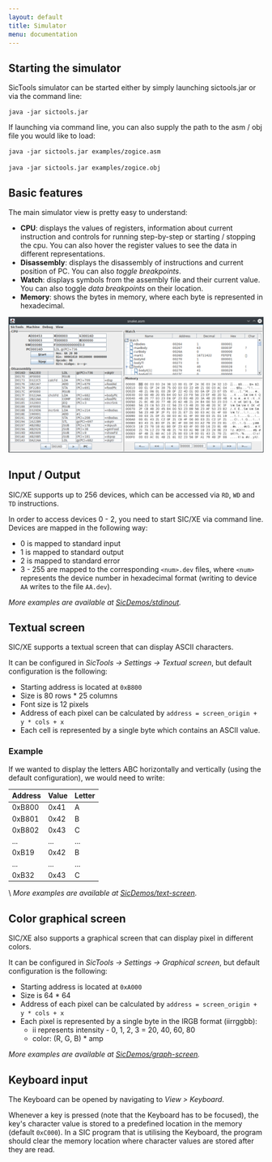 ```yaml
---
layout: default
title: Simulator
menu: documentation
---
```

## Starting the simulator
SicTools simulator can be started either by simply launching sictools.jar or via the command line:

    java -jar sictools.jar

If launching via command line, you can also supply the path to the asm / obj file you would like to load:

    java -jar sictools.jar examples/zogice.asm

    java -jar sictools.jar examples/zogice.obj

## Basic features
The main simulator view is pretty easy to understand:
* **CPU**: displays the values of registers, information about current instruction and controls for running step-by-step or starting / stopping the cpu. You can also hover the register values to see the data in different representations.
* **Disassembly**: displays the disassembly of instructions and current position of PC. You can also _toggle breakpoints_.
* **Watch**: displays symbols from the assembly file and their current value. You can also toggle _data breakpoints_ on their location.
* **Memory**: shows the bytes in memory, where each byte is represented in hexadecimal.

![Main simulator view](./../images/simulator-view.png)

## Input / Output
SIC/XE supports up to 256 devices, which can be accessed via `RD`, `WD` and `TD` instructions.

In order to access devices 0 - 2, you need to start SIC/XE via command line. Devices are mapped in the following way:
* 0 is mapped to standard input
* 1 is mapped to standard output
* 2 is mapped to standard error
* 3 - 255 are mapped to the corresponding `<num>.dev` files, where `<num>` represents the device number in hexadecimal format (writing to device `AA` writes to the file `AA.dev`).

_More examples are available at [SicDemos/stdinout](https://github.com/jurem/SicDemos/tree/master/stdinout)._

## Textual screen
SIC/XE supports a textual screen that can display ASCII characters.

It can be configured in _SicTools -> Settings -> Textual screen_, but default configuration is the following:
* Starting address is located at `0xB800`
* Size is 80 rows * 25 columns
* Font size is 12 pixels
* Address of each pixel can be calculated by `address = screen_origin + y * cols + x`
* Each cell is represented by a single byte which contains an ASCII value.

### Example
If we wanted to display the letters ABC horizontally and vertically (using the default configuration), we would need to write:

| Address | Value | Letter |
| --- | --- | --- |
| 0xB800 | 0x41 | A |
| 0xB801 | 0x42 | B |
| 0xB802 | 0x43 | C |
| ... | ... | ... |
| 0xB19 | 0x42 | B |
| ... | ... | ... |
| 0xB32 | 0x43 | C |

\\
_More examples are available at [SicDemos/text-screen](https://github.com/jurem/SicDemos/tree/master/text-screen)._

## Color graphical screen
SIC/XE also supports a graphical screen that can display pixel in different colors.

It can be configured in _SicTools -> Settings -> Graphical screen_, but default configuration is the following:
* Starting address is located at `0xA000`
* Size is 64 * 64
* Address of each pixel can be calculated by `address = screen_origin + y * cols + x`
* Each pixel is represented by a single byte in the IRGB format (iirrggbb):
    * ii represents intensity - 0, 1, 2, 3 = 20, 40, 60, 80
    * color: (R, G, B) * amp

_More examples are available at [SicDemos/graph-screen](https://github.com/jurem/SicDemos/tree/master/graph-screen)._

## Keyboard input
The Keyboard can be opened by navigating to *View > Keyboard*.

Whenever a key is pressed (note that the Keyboard has to be focused), the key's character value is stored to a predefined location in the memory (default `0xC000`).
In a SIC program that is utilising the Keyboard, the program should clear the memory location where character values are stored after they are read.